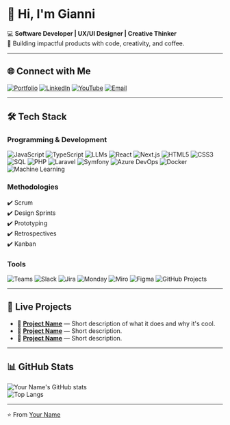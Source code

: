 # 👋 Hi, I'm Gianni

💻 **Software Developer | UX/UI Designer | Creative Thinker**  
🚀 Building impactful products with code, creativity, and coffee.

---

## 🌐 Connect with Me
[![Portfolio](https://img.shields.io/badge/Website-%23000000.svg?&style=for-the-badge&logo=react&logoColor=white)](https://your-portfolio-link.com)
[![LinkedIn](https://img.shields.io/badge/LinkedIn-%230077B5.svg?&style=for-the-badge&logo=linkedin&logoColor=white)](https://www.linkedin.com/in/gianni-mendon%C3%A7a-semedo-447667234/)
[![YouTube](https://img.shields.io/badge/YouTube-%23FF0000.svg?&style=for-the-badge&logo=youtube&logoColor=white)](https://youtube.com/yourchannel)
[![Email](https://img.shields.io/badge/Email-%23D14836.svg?&style=for-the-badge&logo=gmail&logoColor=white)](mailto:youremail@example.com)

---

## 🛠 Tech Stack

### **Programming & Development**
![JavaScript](https://img.shields.io/badge/-JavaScript-333333?style=flat&logo=javascript)
![TypeScript](https://img.shields.io/badge/-TypeScript-333333?style=flat&logo=typescript)
![LLMs](https://img.shields.io/badge/-Large%20Language%20Models-333333?style=flat&logo=openai)
![React](https://img.shields.io/badge/-React.js-333333?style=flat&logo=react)
![Next.js](https://img.shields.io/badge/-Next.js-333333?style=flat&logo=next.js)
![HTML5](https://img.shields.io/badge/-HTML5-333333?style=flat&logo=html5)
![CSS3](https://img.shields.io/badge/-CSS3-333333?style=flat&logo=css3)
![SQL](https://img.shields.io/badge/-SQL-333333?style=flat&logo=mysql)
![PHP](https://img.shields.io/badge/-PHP-333333?style=flat&logo=php)
![Laravel](https://img.shields.io/badge/-Laravel-333333?style=flat&logo=laravel)
![Symfony](https://img.shields.io/badge/-Symfony-333333?style=flat&logo=symfony)
![Azure DevOps](https://img.shields.io/badge/-Azure%20DevOps-333333?style=flat&logo=azure-devops)
![Docker](https://img.shields.io/badge/-Docker-333333?style=flat&logo=docker)
![Machine Learning](https://img.shields.io/badge/-Machine%20Learning-333333?style=flat&logo=tensorflow)

### **Methodologies**
✔️ Scrum  
✔️ Design Sprints  
✔️ Prototyping  
✔️ Retrospectives  
✔️ Kanban  

### **Tools**
![Teams](https://img.shields.io/badge/-Microsoft%20Teams-333333?style=flat&logo=microsoft-teams)
![Slack](https://img.shields.io/badge/-Slack-333333?style=flat&logo=slack)
![Jira](https://img.shields.io/badge/-Jira-333333?style=flat&logo=jira)
![Monday](https://img.shields.io/badge/-Monday.com-333333?style=flat&logo=monday)
![Miro](https://img.shields.io/badge/-Miro-333333?style=flat&logo=miro)
![Figma](https://img.shields.io/badge/-Figma-333333?style=flat&logo=figma)
![GitHub Projects](https://img.shields.io/badge/-GitHub%20Projects-333333?style=flat&logo=github)

---

## 📌 Live Projects
- 🚀 **[Project Name](https://github.com/yourusername/projectname)** — Short description of what it does and why it's cool.
- 🎨 **[Project Name](https://github.com/yourusername/projectname)** — Short description.
- 🤖 **[Project Name](https://github.com/yourusername/projectname)** — Short description.

---

## 📊 GitHub Stats
![Your Name's GitHub stats](https://github-readme-stats.vercel.app/api?username=yourusername&show_icons=true&theme=tokyonight)  
![Top Langs](https://github-readme-stats.vercel.app/api/top-langs/?username=yourusername&layout=compact&theme=tokyonight)

---

⭐️ From [Your Name](https://github.com/yourusername)
